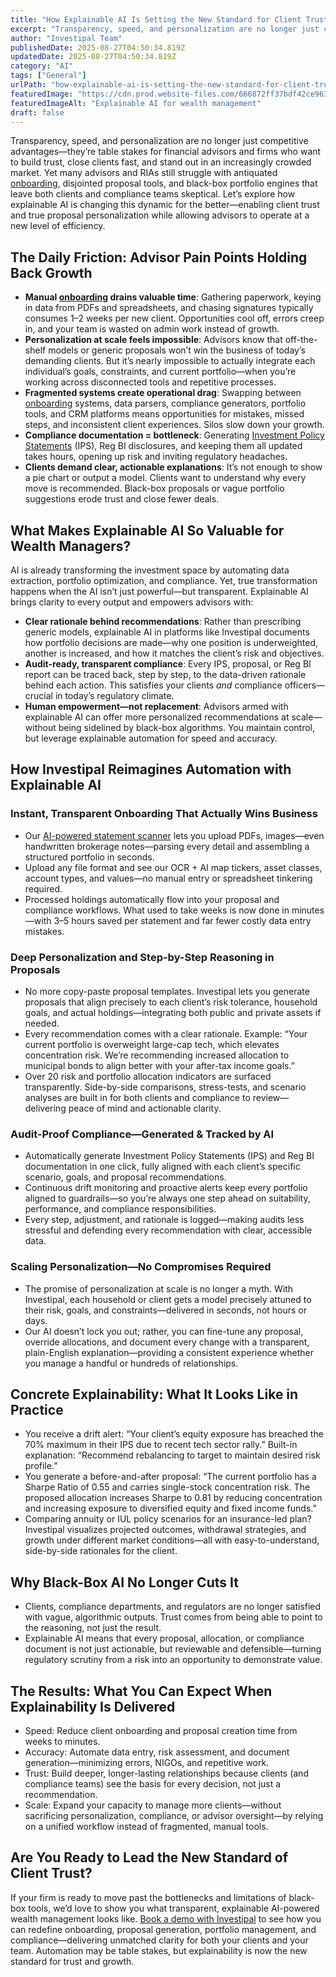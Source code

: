 ```yaml
---
title: "How Explainable AI Is Setting the New Standard for Client Trust and Proposal Personalization in Wealth Management"
excerpt: "Transparency, speed, and personalization are no longer just competitive advantages-they’re table stakes for financial advisors and firms who want to build trust, close clients fast, and stand out in an increasingly."
author: "Investipal Team"
publishedDate: 2025-08-27T04:50:34.819Z
updatedDate: 2025-08-27T04:50:34.819Z
category: "AI"
tags: ["General"]
urlPath: "how-explainable-ai-is-setting-the-new-standard-for-client-trust-and-proposal-personalization-in-wealth-management"
featuredImage: "https://cdn.prod.website-files.com/666872ff37bdf42ce9637d77/68ae8e9a8b4502aa96832a16_pexels-photo-7979605.jpeg"
featuredImageAlt: "Explainable AI for wealth management"
draft: false
---
```

<p>Transparency, speed, and personalization are no longer just competitive advantages—they’re table stakes for financial advisors and firms who want to build trust, close clients fast, and stand out in an increasingly crowded market. Yet many advisors and RIAs still struggle with antiquated <a href="/blog/onboarding">onboarding</a>, disjointed proposal tools, and black-box portfolio engines that leave both clients and compliance teams skeptical. Let’s explore how explainable AI is changing this dynamic for the better—enabling client trust and true proposal personalization while allowing advisors to operate at a new level of efficiency.</p>

<h2>The Daily Friction: Advisor Pain Points Holding Back Growth</h2>
<ul><li><strong>Manual <a href="/blog/onboarding">onboarding</a> drains valuable time</strong>: Gathering paperwork, keying in data from PDFs and spreadsheets, and chasing signatures typically consumes 1–2 weeks per new client. Opportunities cool off, errors creep in, and your team is wasted on admin work instead of growth.</li><li><strong>Personalization at scale feels impossible</strong>: Advisors know that off-the-shelf models or generic proposals won’t win the business of today’s demanding clients. But it’s nearly impossible to actually integrate each individual’s goals, constraints, and current portfolio—when you’re working across disconnected tools and repetitive processes.</li><li><strong>Fragmented systems create operational drag</strong>: Swapping between <a href="/blog/onboarding">onboarding</a> systems, data parsers, compliance generators, portfolio tools, and CRM platforms means opportunities for mistakes, missed steps, and inconsistent client experiences. Silos slow down your growth.</li><li><strong>Compliance documentation = bottleneck</strong>: Generating <a href="/features/investment-policy-statements">Investment Policy Statements</a> (IPS), Reg BI disclosures, and keeping them all updated takes hours, opening up risk and inviting regulatory headaches.</li><li><strong>Clients demand clear, actionable explanations</strong>: It’s not enough to show a pie chart or output a model. Clients want to understand why every move is recommended. Black-box proposals or vague portfolio suggestions erode trust and close fewer deals.</li></ul>

<h2>What Makes Explainable AI So Valuable for Wealth Managers?</h2>
<p>AI is already transforming the investment space by automating data extraction, portfolio optimization, and compliance. Yet, true transformation happens when the AI isn’t just powerful—but transparent. Explainable AI brings clarity to every output and empowers advisors with:</p>
<ul><li><strong>Clear rationale behind recommendations</strong>: Rather than prescribing generic models, explainable AI in platforms like Investipal documents how portfolio decisions are made—why one position is underweighted, another is increased, and how it matches the client’s risk and objectives.</li><li><strong>Audit-ready, transparent compliance</strong>: Every IPS, proposal, or Reg BI report can be traced back, step by step, to the data-driven rationale behind each action. This satisfies your clients <em>and</em> compliance officers—crucial in today’s regulatory climate.</li><li><strong>Human empowerment—not replacement</strong>: Advisors armed with explainable AI can offer more personalized recommendations at scale—without being sidelined by black-box algorithms. You maintain control, but leverage explainable automation for speed and accuracy.</li></ul>

<h2>How Investipal Reimagines Automation with Explainable AI</h2>

<h3>Instant, Transparent Onboarding That Actually Wins Business</h3>
<ul><li>Our <a href="/book-a-demo">AI-powered statement scanner</a> lets you upload PDFs, images—even handwritten brokerage notes—parsing every detail and assembling a structured portfolio in seconds.</li><li>Upload any file format and see our OCR + AI map tickers, asset classes, account types, and values—no manual entry or spreadsheet tinkering required.</li><li>Processed holdings automatically flow into your proposal and compliance workflows. What used to take weeks is now done in minutes—with 3–5 hours saved per statement and far fewer costly data entry mistakes.</li></ul>

<h3>Deep Personalization and Step-by-Step Reasoning in Proposals</h3>
<ul><li>No more copy-paste proposal templates. Investipal lets you generate proposals that align precisely to each client’s risk tolerance, household goals, and actual holdings—integrating both public and private assets if needed.</li><li>Every recommendation comes with a clear rationale. Example: “Your current portfolio is overweight large-cap tech, which elevates concentration risk. We’re recommending increased allocation to municipal bonds to align better with your after-tax income goals.”</li><li>Over 20 risk and portfolio allocation indicators are surfaced transparently. Side-by-side comparisons, stress-tests, and scenario analyses are built in for both clients and compliance to review—delivering peace of mind and actionable clarity.</li></ul>

<h3>Audit-Proof Compliance—Generated & Tracked by AI</h3>
<ul><li>Automatically generate Investment Policy Statements (IPS) and Reg BI documentation in one click, fully aligned with each client’s specific scenario, goals, and proposal recommendations.</li><li>Continuous drift monitoring and proactive alerts keep every portfolio aligned to guardrails—so you’re always one step ahead on suitability, performance, and compliance responsibilities.</li><li>Every step, adjustment, and rationale is logged—making audits less stressful and defending every recommendation with clear, accessible data.</li></ul>

<h3>Scaling Personalization—No Compromises Required</h3>
<ul><li>The promise of personalization at scale is no longer a myth. With Investipal, each household or client gets a model precisely attuned to their risk, goals, and constraints—delivered in seconds, not hours or days.</li><li>Our AI doesn’t lock you out; rather, you can fine-tune any proposal, override allocations, and document every change with a transparent, plain-English explanation—providing a consistent experience whether you manage a handful or hundreds of relationships.</li></ul>

<h2>Concrete Explainability: What It Looks Like in Practice</h2>
<ul><li>You receive a drift alert: “Your client’s equity exposure has breached the 70% maximum in their IPS due to recent tech sector rally.” Built-in explanation: “Recommend rebalancing to target to maintain desired risk profile.”</li><li>You generate a before-and-after proposal: “The current portfolio has a Sharpe Ratio of 0.55 and carries single-stock concentration risk. The proposed allocation increases Sharpe to 0.81 by reducing concentration and increasing exposure to diversified equity and fixed income funds.”</li><li>Comparing annuity or IUL policy scenarios for an insurance-led plan? Investipal visualizes projected outcomes, withdrawal strategies, and growth under different market conditions—all with easy-to-understand, side-by-side rationales for the client.</li></ul>

<h2>Why Black-Box AI No Longer Cuts It</h2>
<ul><li>Clients, compliance departments, and regulators are no longer satisfied with vague, algorithmic outputs. Trust comes from being able to point to the reasoning, not just the result.</li><li>Explainable AI means that every proposal, allocation, or compliance document is not just actionable, but reviewable and defensible—turning regulatory scrutiny from a risk into an opportunity to demonstrate value.</li></ul>

<h2>The Results: What You Can Expect When Explainability Is Delivered</h2>
<ul><li>Speed: Reduce client onboarding and proposal creation time from weeks to minutes.</li><li>Accuracy: Automate data entry, risk assessment, and document generation—minimizing errors, NIGOs, and repetitive work.</li><li>Trust: Build deeper, longer-lasting relationships because clients (and compliance teams) see the basis for every decision, not just a recommendation.</li><li>Scale: Expand your capacity to manage more clients—without sacrificing personalization, compliance, or advisor oversight—by relying on a unified workflow instead of fragmented, manual tools.</li></ul>

<h2>Are You Ready to Lead the New Standard of Client Trust?</h2>
<p>If your firm is ready to move past the bottlenecks and limitations of black-box tools, we’d love to show you what transparent, explainable AI-powered wealth management looks like. <a href="/book-a-demo">Book a demo with Investipal</a> to see how you can redefine onboarding, proposal generation, portfolio management, and compliance—delivering unmatched clarity for both your clients and your team. Automation may be table stakes, but explainability is now the new standard for trust and growth.</p>




